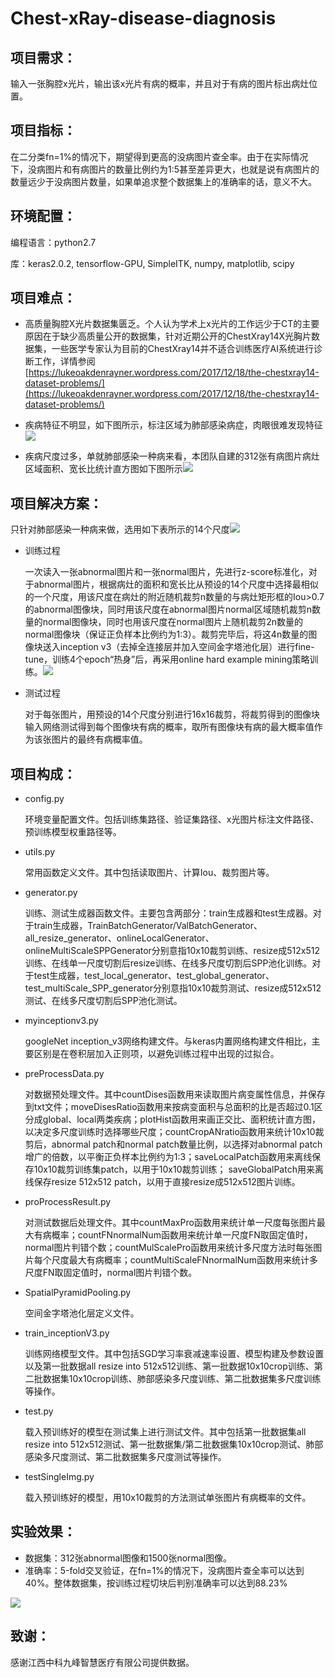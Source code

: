 # Chest-xRay-disease-diagnosis
## 项目需求：
输入一张胸腔x光片，输出该x光片有病的概率，并且对于有病的图片标出病灶位置。
## 项目指标：
在二分类fn=1%的情况下，期望得到更高的没病图片查全率。由于在实际情况下，没病图片和有病图片的数量比例约为1:5甚至差异更大，也就是说有病图片的数量远少于没病图片数量，如果单追求整个数据集上的准确率的话，意义不大。
## 环境配置：
编程语言：python2.7

库：keras2.0.2, tensorflow-GPU, SimpleITK, numpy, matplotlib, scipy

## 项目难点：
- 高质量胸腔X光片数据集匮乏。个人认为学术上x光片的工作远少于CT的主要原因在于缺少高质量公开的数据集，针对近期公开的ChestXray14X光胸片数据集，一些医学专家认为目前的ChestXray14并不适合训练医疗AI系统进行诊断工作，详情参阅[https://lukeoakdenrayner.wordpress.com/2017/12/18/the-chestxray14-dataset-problems/](https://lukeoakdenrayner.wordpress.com/2017/12/18/the-chestxray14-dataset-problems/)

- 疾病特征不明显，如下图所示，标注区域为肺部感染病症，肉眼很难发现特征![](https://i.imgur.com/0PAGMMf.png)

- 疾病尺度过多，单就肺部感染一种病来看，本团队自建的312张有病图片病灶区域面积、宽长比统计直方图如下图所示![](https://i.imgur.com/TrynJLU.png)

## 项目解决方案：
只针对肺部感染一种病来做，选用如下表所示的14个尺度![](https://i.imgur.com/SixhCwI.png)

- 训练过程

	一次读入一张abnormal图片和一张normal图片，先进行z-score标准化，对于abnormal图片，根据病灶的面积和宽长比从预设的14个尺度中选择最相似的一个尺度，用该尺度在病灶的附近随机裁剪n数量的与病灶矩形框的Iou>0.7的abnormal图像块，同时用该尺度在abnormal图片normal区域随机裁剪n数量的normal图像块，同时也用该尺度在normal图片上随机裁剪2n数量的normal图像块（保证正负样本比例约为1:3）。裁剪完毕后，将这4n数量的图像块送入inception v3（去掉全连接层并加入空间金字塔池化层）进行fine-tune，训练4个epoch“热身”后，再采用online hard example mining策略训练。![](https://i.imgur.com/0VU4ink.png)

- 测试过程

	对于每张图片，用预设的14个尺度分别进行16x16裁剪，将裁剪得到的图像块输入网络测试得到每个图像块有病的概率，取所有图像块有病的最大概率值作为该张图片的最终有病概率值。


## 项目构成：
- config.py 

	环境变量配置文件。包括训练集路径、验证集路径、x光图片标注文件路径、预训练模型权重路径等。

- utils.py 
	
	常用函数定义文件。其中包括读取图片、计算Iou、裁剪图片等。

- generator.py

	训练、测试生成器函数文件。主要包含两部分：train生成器和test生成器。对于train生成器，TrainBatchGenerator/ValBatchGenerator、all_resize_generator、onlineLocalGenerator、onlineMultiScaleSPPGenerator分别意指10x10裁剪训练、resize成512x512训练、在线单一尺度切割后resize训练、在线多尺度切割后SPP池化训练。对于test生成器，test_local_generator、test_global_generator、test_multiScale_SPP_generator分别意指10x10裁剪测试、resize成512x512测试、在线多尺度切割后SPP池化测试。

- myinceptionv3.py

	googleNet inception_v3网络构建文件。与keras内置网络构建文件相比，主要区别是在卷积层加入正则项，以避免训练过程中出现的过拟合。

- preProcessData.py

	对数据预处理文件。其中countDises函数用来读取图片病变属性信息，并保存到txt文件；moveDisesRatio函数用来按病变面积与总面积的比是否超过0.1区分成global、local两类疾病；plotHist函数用来画正交比、面积统计直方图，以决定多尺度训练时选择哪些尺度；countCropANratio函数用来统计10x10裁剪后，abnormal patch和normal patch数量比例，以选择对abnormal patch增广的倍数，以平衡正负样本比例约为1:3；saveLocalPatch函数用来离线保存10x10裁剪训练集patch，以用于10x10裁剪训练； saveGlobalPatch用来离线保存resize 512x512 patch，以用于直接resize成512x512图片训练。

- proProcessResult.py

	对测试数据后处理文件。其中countMaxPro函数用来统计单一尺度每张图片最大有病概率；countFNnormalNum函数用来统计单一尺度FN取固定值时，normal图片判错个数；countMulScalePro函数用来统计多尺度方法时每张图片每个尺度最大有病概率；countMultiScaleFNnormalNum函数用来统计多尺度FN取固定值时，normal图片判错个数。

- SpatialPyramidPooling.py

	空间金字塔池化层定义文件。

- train_inceptionV3.py

	训练网络模型文件。其中包括SGD学习率衰减速率设置、模型构建及参数设置以及第一批数据all resize into 512x512训练、第一批数据10x10crop训练、第二批数据集10x10crop训练、肺部感染多尺度训练、第二批数据集多尺度训练等操作。

- test.py

	载入预训练好的模型在测试集上进行测试文件。其中包括第一批数据集all resize into 512x512测试、第一批数据集/第二批数据集10x10crop测试、肺部感染多尺度测试、第二批数据集多尺度测试等操作。

- testSingleImg.py

	载入预训练好的模型，用10x10裁剪的方法测试单张图片有病概率的文件。


## 实验效果：
- 数据集：312张abnormal图像和1500张normal图像。
- 准确率：5-fold交叉验证，在fn=1%的情况下，没病图片查全率可以达到40%。整体数据集，按训练过程切块后判别准确率可以达到88.23%

![](https://i.imgur.com/9SmG0mM.png)

## 致谢：
感谢江西中科九峰智慧医疗有限公司提供数据。

